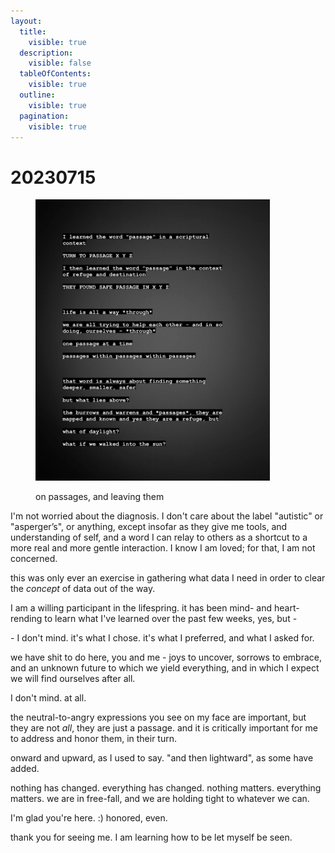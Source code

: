 ```yaml
---
layout:
  title:
    visible: true
  description:
    visible: false
  tableOfContents:
    visible: true
  outline:
    visible: true
  pagination:
    visible: true
---
```


# 20230715

<div align="left">

<figure><img src="../../.gitbook/assets/360035379_807266394171846_585279753567386004_n.jpg" alt="A text passage displayed on a dark gray/black background, written in white monospace font. The complete text reads: &#x22;I learned the word &#x22;passage&#x22; in a scriptural context TURN TO PASSAGE X Y Z I then learned the word &#x22;passage&#x22; in the context of refuge and destination THEY FOUND SAFE PASSAGE IN X Y Z life is all a way through we are all trying to help each other - and in so doing, ourselves - through one passage at a time passages within passages within passages that word is always about finding something deeper, smaller, safer but what lies above? the burrows and warrens and passages, they are mapped and known and yes they are a refuge, but what of daylight? what if we walked into the sun?&#x22; The text is formatted in separated lines and stanzas, with words like &#x22;through&#x22; and &#x22;passages&#x22; emphasized with asterisks." width="375"><figcaption><p>on passages, and leaving them</p></figcaption></figure>

</div>

I'm not worried about the diagnosis. I don't care about the label "autistic" or "asperger’s", or anything, except insofar as they give me tools, and understanding of self, and a word I can relay to others as a shortcut to a more real and more gentle interaction. I know I am loved; for that, I am not concerned.

this was only ever an exercise in gathering what data I need in order to clear the _concept_ of data out of the way.

I am a willing participant in the lifespring. it has been mind- and heart-rending to learn what I've learned over the past few weeks, yes, but -

\- I don't mind. it's what I chose. it's what I preferred, and what I asked for.

we have shit to do here, you and me - joys to uncover, sorrows to embrace, and an unknown future to which we yield everything, and in which I expect we will find ourselves after all.

I don't mind. at all.

the neutral-to-angry expressions you see on my face are important, but they are not _all_, they are just a passage. and it is critically important for me to address and honor them, in their turn.

onward and upward, as I used to say. "and then lightward", as some have added.

nothing has changed. everything has changed. nothing matters. everything matters. we are in free-fall, and we are holding tight to whatever we can.

I'm glad you're here. :) honored, even.

thank you for seeing me. I am learning how to be let myself be seen.
